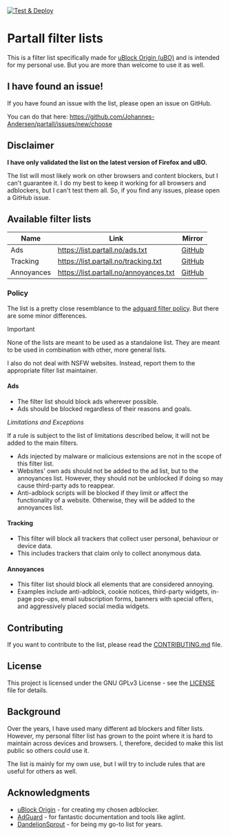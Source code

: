 [![Test & Deploy](https://github.com/Johannes-Andersen/partall/actions/workflows/test-and-deploy.yml/badge.svg?branch=main)](https://github.com/Johannes-Andersen/partall/actions/workflows/test-and-deploy.yml)

# Partall filter lists

This is a filter list specifically made for <a href="https://github.com/gorhill/uBlock">uBlock Origin (uBO)</a>
and is intended for my personal use. But you are more than welcome to use it as well.

## I have found an issue!

If you have found an issue with the list, please open an issue on GitHub.

You can do that here: https://github.com/Johannes-Andersen/partall/issues/new/choose

## Disclaimer

<strong>I have only validated the list on the latest version of Firefox and uBO.</strong>

The list will most likely work on other browsers and content blockers, but I can't guarantee it. I do my best to keep it working for all browsers and adblockers, but I can't test them all. So, if you find any issues, please open a GitHub issue.

## Available filter lists

| Name       | Link                                   | Mirror                                                                                      |
| ---------- | -------------------------------------- | ------------------------------------------------------------------------------------------- |
| Ads        | https://list.partall.no/ads.txt        | [GitHub](https://raw.githubusercontent.com/Johannes-Andersen/partall/deploy/ads.txt)        |
| Tracking   | https://list.partall.no/tracking.txt   | [GitHub](https://raw.githubusercontent.com/Johannes-Andersen/partall/deploy/tracking.txt)   |
| Annoyances | https://list.partall.no/annoyances.txt | [GitHub](https://raw.githubusercontent.com/Johannes-Andersen/partall/deploy/annoyances.txt) |

### Policy

The list is a pretty close resemblance to the [adguard filter policy](https://adguard.com/kb/general/ad-filtering/filter-policy).
But there are some minor differences.

> [!IMPORTANT]  
> None of the lists are meant to be used as a standalone list. They are meant to be used in combination with other, more general lists.
>
> I also do not deal with NSFW websites. Instead, report them to the appropriate filter list maintainer.

#### **Ads**

- The filter list should block ads wherever possible.
- Ads should be blocked regardless of their reasons and goals.

_Limitations and Exceptions_

If a rule is subject to the list of limitations described below, it will not be added to the main filters.

- Ads injected by malware or malicious extensions are not in the scope of this filter list.
- Websites' own ads should not be added to the ad list, but to the annoyances list. However, they should not be unblocked if doing so may cause third-party ads to reappear.
- Anti-adblock scripts will be blocked if they limit or affect the functionality of a website. Otherwise, they will be added to the annoyances list.

#### **Tracking**

- This filter will block all trackers that collect user personal, behaviour or device data.
- This includes trackers that claim only to collect anonymous data.

#### **Annoyances**

- This filter list should block all elements that are considered annoying.
- Examples include anti-adblock, cookie notices, third-party widgets, in-page pop-ups, email subscription forms, banners with special offers, and aggressively placed social media widgets.

## Contributing

If you want to contribute to the list, please read the [CONTRIBUTING.md](CONTRIBUTING.md) file.

## License

This project is licensed under the GNU GPLv3 License - see the [LICENSE](LICENSE) file for details.

## Background

Over the years, I have used many different ad blockers and filter lists. However, my personal filter list has grown to the point where it is hard to maintain across devices and browsers. I, therefore, decided to make this list public so others could use it.

The list is mainly for my own use, but I will try to include rules that are useful for others as well.

## Acknowledgments

- [uBlock Origin](https://github.com/gorhill/uBlock) - for creating my chosen adblocker.
- [AdGuard](https://adguard.com/) - for fantastic documentation and tools like aglint.
- [DandelionSprout](https://github.com/DandelionSprout/adfilt) - for being my go-to list for years.
